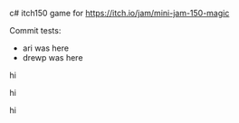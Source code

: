 c# itch150
game for https://itch.io/jam/mini-jam-150-magic

Commit tests:
* ari was here
* drewp was here

hi

hi

hi
